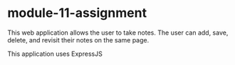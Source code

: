 # module-11-assignment

This web application allows the user to take notes. The user can add, save, delete, and revisit their notes on the same page. 

This application uses ExpressJS